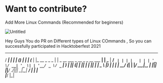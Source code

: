 # Want to contribute?

Add More Linux Commands (Recommended for beginners)

![Untitled](https://user-images.githubusercontent.com/55308841/135750163-2f8946e0-5617-43b0-a6ee-7b4c69d7d06f.png)

Hey Guys You do PR on Different types of Linux COmmands , So you can successfully participated in Hacktoberfest 2021





   _____ _                _____                 _              _ 
  / ____| |              |_   _|               (_)            | |
 | (___ | |_ __ _ _   _    | |  _ __  ___ _ __  _ _ __ ___  __| |
  \___ \| __/ _` | | | |   | | | '_ \/ __| '_ \| | '__/ _ \/ _` |
  ____) | || (_| | |_| |  _| |_| | | \__ \ |_) | | | |  __/ (_| |
 |_____/ \__\__,_|\__, | |_____|_| |_|___/ .__/|_|_|  \___|\__,_|
                   __/ |                 | |                     
                  |___/                  |_|                     

